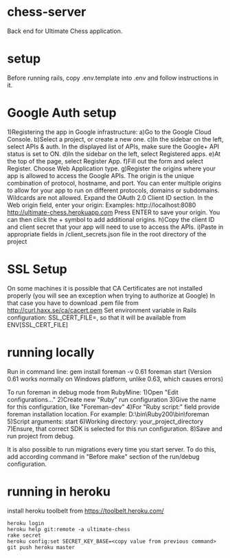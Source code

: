 chess-server
============

Back end for Ultimate Chess application.

setup
=====

Before running rails, copy .env.template into .env and follow instructions in it.

Google Auth setup
=================
1)Registering the app in Google infrastructure:
    a)Go to the Google Cloud Console.
    b)Select a project, or create a new one.
    c)In the sidebar on the left, select APIs & auth. In the displayed list of APIs, make sure the Google+ API status is set to ON.
    d)In the sidebar on the left, select Registered apps.
    e)At the top of the page, select Register App.
    f)Fill out the form and select Register. Choose Web Application type.
    g)Register the origins where your app is allowed to access the Google APIs. The origin is the unique combination of protocol, hostname, and port. You can enter multiple origins to allow for your app to run on different protocols, domains or subdomains. Wildcards are not allowed.
        Expand the OAuth 2.0 Client ID section.
        In the Web origin field, enter your origin:
        Examples: http://localhost:8080
                  http://ultimate-chess.herokuapp.com
        Press ENTER to save your origin. You can then click the + symbol to add additional origins.
    h)Copy the client ID and client secret that your app will need to use to access the APIs.
    i)Paste in appropriate fields in  /client_secrets.json file in the root directory of the project

SSL Setup
==============
On some machines it is possible that CA Certificates are not installed properly (you will see an exception when trying to authorize at Google)
In that case you have to download .pem file from  http://curl.haxx.se/ca/cacert.pem
Set environment variable in Rails configuration: SSL_CERT_FILE=<your cacert.pem location>, so that it will be available from ENV[SSL_CERT_FILE]



running locally
===============
Run in command line:
gem install foreman -v 0.61
foreman start
(Version 0.61 works normally on Windows platform, unlike 0.63, which causes errors)

To run foreman in debug mode from RubyMine:
1)Open "Edit configurations..."
2)Create new "Ruby" run configuration
3)Give the name for this configuration, like "Foreman-dev"
4)For "Ruby script:" field provide foreman installation location.
    For example: D:\bin\Ruby200\bin\foreman
5)Script arguments: start
6)Working directory: your_project_directory
7)Ensure, that correct SDK is selected for this run configuration.
8)Save and run project from debug.

It is also possible to run migrations every time you start server.
To do this, add according command in "Before make" section of the run/debug configuration.

running in heroku
=================

install heroku toolbelt from https://toolbelt.heroku.com/
```
heroku login
heroku help git:remote -a ultimate-chess
rake secret
heroku config:set SECRET_KEY_BASE=<copy value from previous command>
git push heroku master
```

